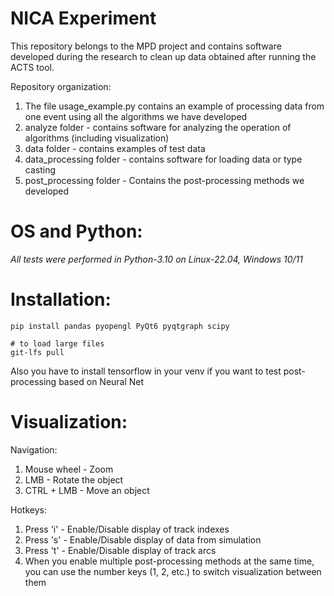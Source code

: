 # NICA Experiment

This repository belongs to the MPD project and contains software developed during the research
to clean up data obtained after running the ACTS tool.

Repository organization:
1) The file usage_example.py contains an example of processing data from one event using all the algorithms we have developed
2) analyze folder - contains software for analyzing the operation of algorithms (including visualization)
3) data folder - contains examples of test data
4) data_processing folder - contains software for loading data or type casting
5) post_processing folder - Contains the post-processing methods we developed

# OS and Python:
_All tests were performed in Python-3.10 on Linux-22.04, Windows 10/11_

# Installation:
```shell
pip install pandas pyopengl PyQt6 pyqtgraph scipy

# to load large files
git-lfs pull
```

Also you have to install tensorflow in your venv if you want to test post-processing based on Neural Net

# Visualization:
Navigation:
1) Mouse wheel - Zoom
2) LMB - Rotate the object
3) CTRL + LMB - Move an object

Hotkeys:
1) Press 'i' - Enable/Disable display of track indexes
2) Press 's' - Enable/Disable display of data from simulation
3) Press 't' - Enable/Disable display of track arcs
4) When you enable multiple post-processing methods at the same time, you can use the number keys (1, 2, etc.) to switch visualization between them

